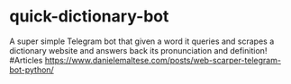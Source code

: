 # quick-dictionary-bot
A super simple Telegram bot that given a word it queries and scrapes a dictionary website and answers back its pronunciation and definition!
#Articles
https://www.danielemaltese.com/posts/web-scarper-telegram-bot-python/
